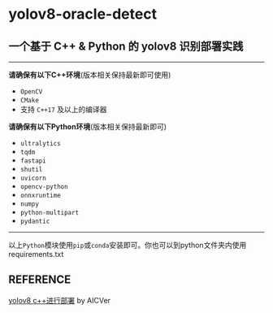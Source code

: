 # yolov8-oracle-detect

## **一个基于 C++ & Python 的 yolov8 识别部署实践**

---

**请确保有以下C++环境**(版本相关保持最新即可使用)
+ `OpenCV`
+ `CMake`
+ 支持 `C++17` 及以上的编译器

**请确保有以下Python环境**(版本相关保持最新即可)
+ `ultralytics`
+ `tqdm`
+ `fastapi`
+ `shutil`
+ `uvicorn`
+ `opencv-python`
+ `onnxruntime`
+ `numpy`
+ `python-multipart`
+ `pydantic`
---

以上`Python`模块使用`pip`或`conda`安装即可。你也可以到python文件夹内使用requirements.txt

## REFERENCE

[yolov8 c++进行部署](https://blog.csdn.net/u011489887/article/details/134032167) by AICVer
